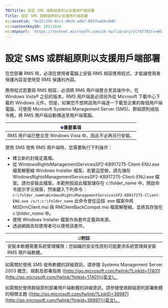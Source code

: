 ```yaml
---
TOCTitle: 設定 SMS 或群組原則以支援用戶端部署
Title: 設定 SMS 或群組原則以支援用戶端部署
ms:assetid: '9e37c27b-8cc1-40c6-adb7-0937aa64c8db'
ms:contentKeyID: 18113044
ms:mtpsurl: 'https://technet.microsoft.com/zh-tw/library/Cc747703(v=WS.10)'
---
```


設定 SMS 或群組原則以支援用戶端部署
===================================

在您部署 RMS 時，必須在使用者電腦上安裝 RMS 相容應用程式，才能讓使用者保護內容並使用受 RMS 保護的內容。

應用程式若要與 RMS 相容，必須將 RMS 用戶端整合至其操作中。在 Windows Vista® 之前的版本，RMS 用戶端是必須另外從 Microsoft 下載中心下載的 Windows 元件。但是，如果您不想將該用戶端逐一下載至企業的每個用戶端電腦，可使用 Microsoft Systems Management Server (SMS)、群組原則或指令碼，將 RMS 用戶端自動傳送至用戶端電腦。

| ![](images/Cc747703.Important(WS.10).gif)重要事項 |
|--------------------------------------------------------------------------------|
| RMS 用戶端已整合至 Windows Vista 中。因此不必再另行安裝。                      |

使用 SMS 發佈 RMS 用戶端時，您需要執行下列操作：

-   建立新的封裝定義檔。
-   從 WindowsRightsManagementServicesSP2-KB917275-Client-ENU.exe 檔案解壓縮 Windows Installer 檔案。若要這麼做，請先儲存 WindowsRightsManagementServicesSP2-KB917275-Client-ENU.exe 檔案。請勿安裝此檔案。本範例假設此檔案儲存在 c:\\folder\_name 中。開啟命令提示字元視窗，然後鍵入下列命令：
    `c:\folder_name\WindowsRightsManagementServicesSP2-KB917275-Client-ENU.exe /x/t:c:\folder_name`
    此命令會從這個 .exe 檔案中將 MSDrmClient.msi 與 RMClientBackCompat.msi 檔案解壓縮，並將其存放在 *c:\\folder\_name* 中。
-   使用 Windows Installer 檔案作為套件定義與來源。
-   透過網路告知使用者可以使用該套件。

| ![](images/Cc747703.note(WS.10).gif)附註                 |
|---------------------------------------------------------------------------------------|
| 安裝本軟體需要系統管理權限；您組織的安全性原則可能要求系統管理員安裝 RMS 用戶端軟體。 |

如需關於使用 SMS 發佈軟體的詳細資訊，請參閱 Systems Management Server 2003 概念、規劃及部署指南 ([http://go.microsoft.com/fwlink/?LinkId=17401](http://go.microsoft.com/fwlink/?linkid=17401))(英文)。

如需關於使用群組原則部署用戶端軟體的詳細資訊，請參閱使用群組原則部署軟體的相關主題 ([http://go.microsoft.com/fwlink/?LinkID=38997](http://go.microsoft.com/fwlink/?linkid=38997))(英文)。
